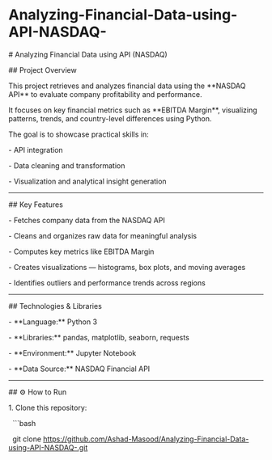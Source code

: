 # Analyzing-Financial-Data-using-API-NASDAQ-



\# Analyzing Financial Data using API (NASDAQ)



\##  Project Overview

This project retrieves and analyzes financial data using the \*\*NASDAQ API\*\* to evaluate company profitability and performance.  

It focuses on key financial metrics such as \*\*EBITDA Margin\*\*, visualizing patterns, trends, and country-level differences using Python.



The goal is to showcase practical skills in:

\- API integration  

\- Data cleaning and transformation  

\- Visualization and analytical insight generation  



---



\##  Key Features

\- Fetches company data from the NASDAQ API  

\- Cleans and organizes raw data for meaningful analysis  

\- Computes key metrics like EBITDA Margin  

\- Creates visualizations — histograms, box plots, and moving averages  

\- Identifies outliers and performance trends across regions  



---



\## Technologies \& Libraries

\- \*\*Language:\*\* Python 3  

\- \*\*Libraries:\*\* pandas, matplotlib, seaborn, requests  

\- \*\*Environment:\*\* Jupyter Notebook  

\- \*\*Data Source:\*\* NASDAQ Financial API  



---



\## ⚙️ How to Run

1\. Clone this repository:

&nbsp;  ```bash

&nbsp;  git clone https://github.com/Ashad-Masood/Analyzing-Financial-Data-using-API-NASDAQ-.git



